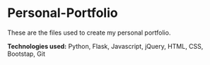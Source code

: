 # Personal-Portfolio

These are the files used to create my personal portfolio.

**Technologies used:** Python, Flask, Javascript, jQuery, HTML, CSS, Bootstap, Git
